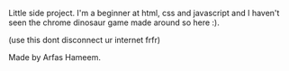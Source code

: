 Little side project. I'm a beginner at html, css and javascript and I haven't seen the chrome dinosaur game made around so here :). 

(use this dont disconnect ur internet frfr)

Made by Arfas Hameem.
